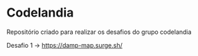 # Codelandia
Repositório criado para realizar os desafios do grupo codelandia

Desafio 1 -> https://damp-map.surge.sh/
